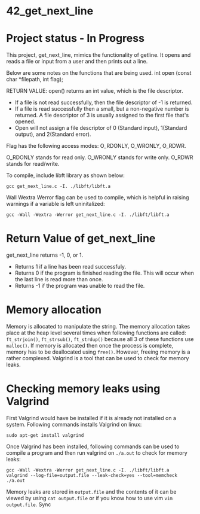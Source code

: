 # 42_get_next_line
# Project status - In Progress
This project, get_next_line, mimics the functionality of getline. It opens and reads a file or input from a user and then prints out a line.

Below are some notes on the functions that are being used.
int	 open	(const char *filepath,	 int flag);

RETURN VALUE: open() returns an int value, which is the file descriptor.
+ If a file is not read successfully, then the file descriptor of -1 is returned.
+ If a file is read successfully then a small, but a non-negative number is returned. A file descriptor of 3 is usually assigned to the first file that's opened.
+ Open will not assign a file descriptor of 0 (Standard input), 1(Standard output), and 2(Standard error).

Flag has the following access modes: O_RDONLY, O_WRONLY, O_RDWR.

O_RDONLY stands for read only. O_WRONLY stands for write only. O_RDWR stands for read/write.

To compile, include libft library as shown below:
```
gcc get_next_line.c -I. ./libft/libft.a
```
Wall Wextra Werror flag can be used to compile, which is helpful in raising warnings if a variable is left uninitalized:
```
gcc -Wall -Wextra -Werror get_next_line.c -I. ./libft/libft.a
```
# Return Value of get_next_line
get_next_line returns -1, 0, or 1.
+ Returns 1 if a line has been read successfuly.
+ Returns 0 if the program is finished reading the file. This will occur when the last line is read more than once.
+ Returns -1 if the program was unable to read the file.

# Memory allocation
Memory is allocated to manipulate the string. The memory allocation takes place at the heap level several times when following functions are called: `ft_strjoin()`, `ft_strsub()`, `ft_strdup()` because all 3 of these functions use `malloc()`. If memory is allocated then once the process is complete, memory has to be deallocated using `free()`. However, freeing memory is a rather complexed. Valgrind is a tool that can be used to check for memory leaks.

# Checking memory leaks using Valgrind
First Valgrind would have be installed if it is already not installed on a system. Following commands installs Valgrind on linux:
```
sudo apt-get install valgrind
```
Once Valgrind has been installed, following commands can be used to compile a program and then run valgrind on `./a.out` to check for memory leaks:
```
gcc -Wall -Wextra -Werror get_next_line.c -I. ./libft/libft.a
valgrind --log-file=output.file --leak-check=yes --tool=memcheck ./a.out
```
Memory leaks are stored in `output.file` and the contents of it can be viewed by using `cat output.file` or if you know how to use vim `vim output.file`.
Sync
